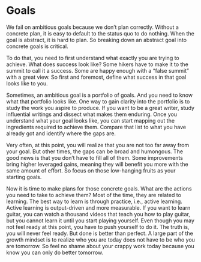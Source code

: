 # Goals

We fail on ambitious goals because we don’t plan correctly. Without a concrete plan, it is easy to default to the status quo to do nothing. When the goal is abstract, it is hard to plan. So breaking down an abstract goal into concrete goals is critical.

To do that, you need to first understand what exactly you are trying to achieve. What does success look like? Some hikers have to make it to the summit to call it a success. Some are happy enough with a “false summit” with a great view. So first and foremost, define what success in that goal looks like to you.

Sometimes, an ambitious goal is a portfolio of goals. And you need to know what that portfolio looks like. One way to gain clarity into the portfolio is to study the work you aspire to produce. If you want to be a great writer, study influential writings and dissect what makes them enduring.
Once you understand what your goal looks like, you can start mapping out the ingredients required to achieve them. Compare that list to what you have already got and identify where the gaps are. 

Very often, at this point, you will realize that you are not too far away from your goal. But other times, the gaps can be broad and humongous. The good news is that you don’t have to fill all of them. Some improvements bring higher leveraged gains, meaning they will benefit you more with the same amount of effort. So focus on those low-hanging fruits as your starting goals.

Now it is time to make plans for those concrete goals. What are the actions you need to take to achieve them? Most of the time, they are related to learning. The best way to learn is through practice, i.e., active learning. Active learning is output-driven and more measurable. If you want to learn guitar, you can watch a thousand videos that teach you how to play guitar, but you cannot learn it until you start playing yourself. Even though you may not feel ready at this point, you have to push yourself to do it. The truth is, you will never feel ready. But done is better than perfect. A large part of the growth mindset is to realize who you are today does not have to be who you are tomorrow. So feel no shame about your crappy work today because you know you can only do better tomorrow.

